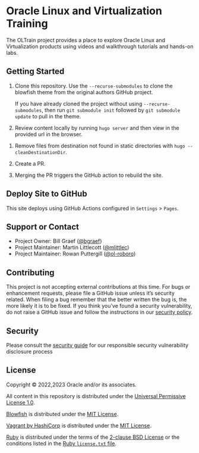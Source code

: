 # Oracle Linux and Virtualization Training

The OLTrain project provides a place to explore Oracle Linux and Virtualization products using videos and walkthrough tutorials and hands-on labs.

## Getting Started

1. Clone this repository. Use the `--recurse-submodules` to clone the blowfish theme from the original authors GitHub project.

   If you have already cloned the project without using `--recurse-submodules`, then run `git submodule init` followed by `git submodule update` to pull in the theme.

1. Review content locally by running `hugo server` and then view in the provided url in the browser.

<!-- 1. Generate the static site content by running `hugo -t blowfish` where blowfish is the theme to apply to the statically generated content. -->

1. Remove files from destination not found in static directories with `hugo --cleanDestinationDir`.

1. Create a PR.

1. Merging the PR triggers the GitHub action to rebuild the site.


## Deploy Site to GitHub

This site deploys using GitHub Actions configured in `Settings` > `Pages`.

## Support or Contact

- Project Owner: Bill Graef ([@bgraef](https://github.com/bgraef))
- Project Maintainer: Martin Littlecott ([@mlittlec](https://github.com/mlittlec))
- Project Maintainer: Rowan Puttergill ([@ol-roboro](https://github.com/ol-roboro))


## Contributing

This project is not accepting external contributions at this time. For bugs or enhancement requests, please file a GitHub issue unless it’s security related. When filing a bug remember that the better written the bug is, the more likely it is to be fixed. If you think you’ve found a security vulnerability, do not raise a GitHub issue and follow the instructions in our [security policy](./SECURITY.md).

## Security

Please consult the [security guide](./SECURITY.md) for our responsible security vulnerability disclosure process

## License

Copyright &copy; 2022,2023 Oracle and/or its associates.

All content in this repository is distributed under the [Universal Permissive
License 1.0](https://oss.oracle.com/licenses/upl/).

[Blowfish](https://github.com/nunocoracao/blowfish) is distributed under the
[MIT License](https://github.com/nunocoracao/blowfish/blob/main/LICENSE).

[Vagrant by HashiCorp](https://www.vagrantup.com/) is distributed under the
[MIT License](https://github.com/hashicorp/vagrant/blob/master/LICENSE).

[Ruby](https://www.ruby-lang.org/en/) is distributed under the terms of the
[2-clause BSD License](https://opensource.org/licenses/BSD-2-Clause) or the
conditions listed in the [Ruby `license.txt` file](https://www.ruby-lang.org/en/about/license.txt).
